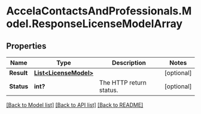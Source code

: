 # AccelaContactsAndProfessionals.Model.ResponseLicenseModelArray
## Properties

Name | Type | Description | Notes
------------ | ------------- | ------------- | -------------
**Result** | [**List&lt;LicenseModel&gt;**](LicenseModel.md) |  | [optional] 
**Status** | **int?** | The HTTP return status. | [optional] 

[[Back to Model list]](../README.md#documentation-for-models) [[Back to API list]](../README.md#documentation-for-api-endpoints) [[Back to README]](../README.md)

